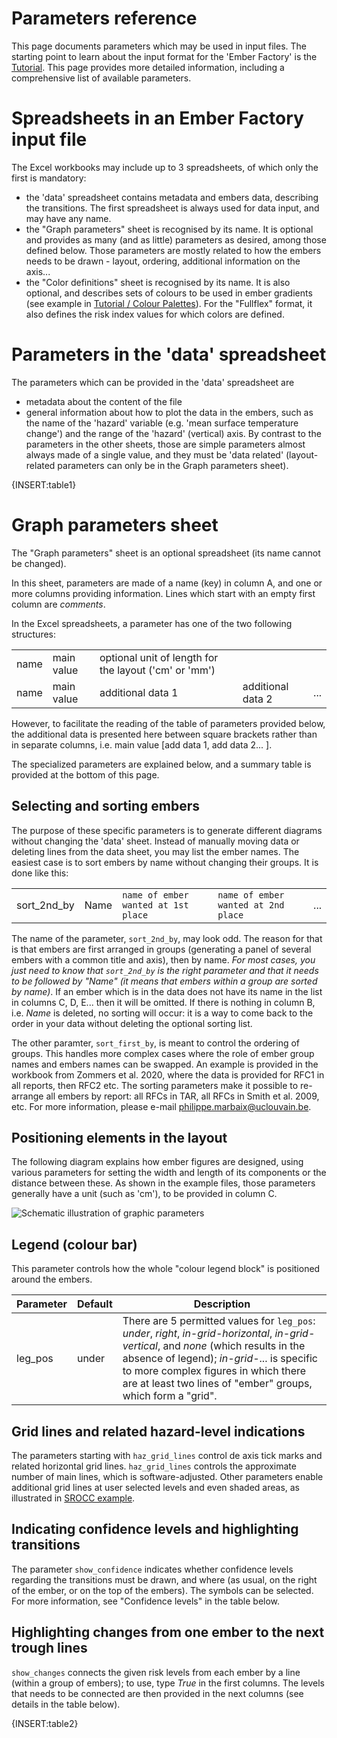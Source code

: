 <!--The markdown contains INSERT requests to be processed by helpers.mdcombine using 'parameters.md'-->
<h1 class="nondoc">Parameters reference</h1>

<!--boxstart-->
This page documents parameters which may be used in input files. 
The starting point to learn about the input format for the 'Ember Factory' is the [Tutorial](tutorial).
This page provides more detailed information, including a comprehensive list of available parameters.
<!--boxend-->
# Spreadsheets in an Ember Factory input file
<!--boxstart-->

The Excel workbooks may include up to 3 spreadsheets, of which only the first is mandatory:

- the 'data' spreadsheet contains metadata and embers data, describing the transitions. The first spreadsheet
is always used for data input, and may have any name. 
- the "Graph parameters" sheet is recognised by its name. It is optional and provides as many (and as little) 
parameters as desired, among those defined below. Those parameters are mostly related
to how the embers needs to be drawn - layout, ordering, additional information on the axis...
- the "Color definitions" sheet is recognised by its name. It is also optional, and describes sets of colours to
be used in ember gradients (see example in [Tutorial / Colour Palettes](tutorial#Colour)). 
For the "Fullflex" format, it also defines the risk index values for which colors are defined.

<!--boxend-->
# Parameters in the 'data' spreadsheet
<!--boxstart-->

The parameters which can be provided in the 'data' spreadsheet are 

- metadata about the content of the file
- general information about how to plot the data in the embers, such as the name of the 'hazard' variable
  (e.g. 'mean surface temperature change') and the range of the 'hazard' (vertical) axis.
  By contrast to the parameters in the other sheets, those are simple parameters almost always made of a single value,
  and they must be 'data related' (layout-related parameters can only be in the Graph parameters sheet).

{INSERT:table1}

<!--boxend-->
# Graph parameters sheet 
<!--boxstart-->

The "Graph parameters" sheet is an optional spreadsheet (its name cannot be changed).

In this sheet, parameters are made of a name (key) in column A, and one or more columns providing information. 
Lines which start with an empty first column are *comments*. 

In the Excel spreadsheets, a parameter has one of the two following structures:

||||||
|---|---|---|---|---|
|name | main value | optional unit of length for the layout ('cm' or 'mm')| | |
|name | main value | additional data 1 | additional data 2 | ...|

However, to facilitate the reading of the table of parameters provided below, the additional data is presented
here between square brackets rather than in separate columns, i.e. main value [add data 1, add data 2... ].

The specialized parameters are explained below, and a summary table is provided at the bottom of this page.

## Selecting and sorting embers <a class="anchor" id="sorting"></a>

The purpose of these specific parameters is to generate different diagrams without changing the 'data' sheet.
Instead of manually moving data or deleting lines from the data sheet, you may list the ember names.
The easiest case is to sort embers by name without changing their groups. It is done like this:

||||||
|---|---|---|---|---|
|sort_2nd_by| Name | `name of ember wanted at 1st place` | `name of ember wanted at 2nd place` | ...|

The name of the parameter, `sort_2nd_by`, may look odd. The reason for that is that embers are first arranged
in groups (generating a panel of several embers with a common title and axis), then by name. 
*For most cases, you just need to know that `sort_2nd_by` is the right parameter and that it needs to be followed by
"Name" (it means that embers within a group are sorted by name)*.
If an ember which is in the data does not have its name in the list in columns C, D, E... then it will be omitted.
If there is nothing in column B, i.e. *Name* is deleted, no sorting will occur: it is a way to come back to the
order in your data without deleting the optional sorting list.

The other paramter, `sort_first_by`, is meant to control the ordering of groups. 
This handles more complex cases where the role of ember group names and embers names can be swapped. 
An example is provided in the workbook from Zommers et al.
2020, where the data is provided for RFC1 in all reports, then RFC2 etc. The sorting parameters make it possible
to re-arrange all embers by report: all RFCs in TAR, all RFCs in Smith et al. 2009, etc.
For more information, please e-mail philippe.marbaix@uclouvain.be.

## Positioning elements in the layout

The following diagram explains how ember figures are designed, using various parameters 
for setting the width and length of its components or the distance between these. As shown in the example files,
those parameters generally have a unit (such as 'cm'), to be provided in column C.

![Schematic illustration of graphic parameters](../static/ef-gp-definitions.png "Positional graphic parameters")

## Legend (colour bar) <a class="anchor" id="legpos"></a> 

This parameter controls how the whole "colour legend block" is positioned around the embers.

| Parameter            | Default  | Description                                             |
|----------------------|----------|---------------------------------------------------------|
|leg_pos               |under     | There are 5 permitted values for `leg_pos`: *under*, *right*, *in-grid-horizontal*, *in-grid-vertical*, and *none* (which results in the absence of legend); *in-grid-*... is specific to more complex figures in which there are at least two lines of "ember" groups, which form a "grid".|

## Grid lines and related hazard-level indications <a class="anchor" id="gridlines"></a> 

The parameters starting with `haz_grid_lines` control de axis tick marks and related horizontal grid lines.
`haz_grid_lines` controls the approximate number of main lines, which is software-adjusted. Other parameters
enable additional grid lines at user selected levels and even shaded areas, as illustrated 
in [SROCC example](examples/SROCC_SPM3.xlsx).

## Indicating confidence levels and highlighting transitions

The parameter `show_confidence` indicates whether confidence levels regarding the transitions must be drawn, and
where (as usual, on the right of the ember, or on the top of the embers). The symbols can be selected. For more
information, see "Confidence levels" in the table below.  

## Highlighting changes from one ember to the next trough lines

`show_changes` connects the given risk levels from each ember by a line (within a group of embers); 
to use, type *True* in the first columns. The levels that needs to be connected are then provided in the 
next columns (see details in the table below).

{INSERT:table2}

<!--boxend-->
